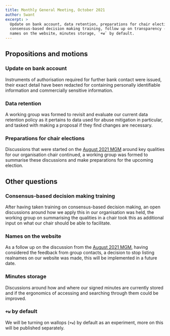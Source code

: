 ```yaml
---
title: Monthly General Meeting, October 2021
author: Swant
excerpt: >
  Update on bank account, data retention, preparations for chair elections,
  consensus-based decision making training, follow up on transparency - real
  names on the website, minutes storage, `+w` by default.
---
```


## Propositions and motions

### Update on bank account

Instruments of authorisation required for further bank contact were issued,
their exact detail have been redacted for containing personally identifiable
information and commercially sensitive information.

### Data retention

A working group was formed to revisit and evaluate our current data retention
policy as it pertains to data used for abuse mitigation in particular, and
tasked with making a proposal if they find changes are necessary.

### Preparations for chair elections

Discussions that were started on the
[August 2021 MGM](/minutes/2021-08-27-mgm-minutes#preparations-for-chair-elections)
around key qualities for our organisation chair continued, a working group was
formed to summarise these discussions and make preparations for the upcoming
election.

## Other questions

### Consensus-based decision making training

After having taken training on consensus-based decision making, an open
discussions around how we apply this in our organisation was held, the working
group on summarising the qualities in a chair took this as additional input on
what our chair should be able to facilitate.

### Names on the website

As a follow up on the discussion from the
[August 2021 MGM](/minutes/2021-08-27-mgm-minutes#transparency---real-names-on-the-website),
having considered the feedback from group contacts, a decision to stop listing
realnames on our website was made, this will be implemented in a future date.

### Minutes storage

Discussions around how and where our signed minutes are currently stored and
if the ergonomics of accessing and searching through them could be improved.

### `+w` by default

We will be turning on wallops (`+w`) by default as an experiment, more on this
will be published separately.
